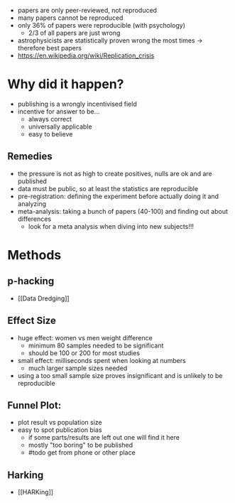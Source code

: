 - papers are only peer-reviewed, not reproduced
- many papers cannot be reproduced
- only 36% of papers were reproducible (with psychology)
	- 2/3 of all papers are just wrong
- astrophysicists are statistically proven wrong the most times -> therefore best papers
- https://en.wikipedia.org/wiki/Replication_crisis
# Why did it happen?
- publishing is a wrongly incentivised field
- incentive for answer to be...
	- always correct
	- universally applicable
	- easy to believe
## Remedies
- the pressure is not as high to create positives, nulls are ok and are published
- data must be public, so at least the statistics are reproducible
- pre-registration: defining the experiment before actually doing it and analyzing 
- meta-analysis: taking a bunch of papers (40-100) and finding out about differences
  - look for a meta analysis when diving into new subjects!!!
# Methods
## p-hacking
- [[Data Dredging]]
## Effect Size
- huge effect: women vs men weight difference
  - minimum 80 samples needed to be significant 
  - should be 100 or 200 for most studies
- small effect: milliseconds spent when looking at numbers
  - much larger sample sizes needed
- using a too small sample size proves insignificant and is unlikely to be reproducible
## Funnel Plot:
- plot result vs population size
- easy to spot publication bias
  - if some parts/results are left out one will find it here
  - mostly "too boring" to be published
  - #todo get from phone or other place
## Harking
- [[HARKing]]

